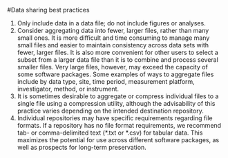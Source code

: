 #Data sharing best practices

1. Only include data in a data file; do not include figures or analyses.
2. Consider aggregating data into fewer, larger files, rather than many small ones. It is more difficult and time consuming to manage many small files and easier to maintain consistency across data sets with fewer, larger files. It is also more convenient for other users to select a subset from a larger data file than it is to combine and process several smaller files. Very large files, however, may exceed the capacity of some software packages. Some examples of ways to aggregate files include by data type, site, time period, measurement platform, investigator, method, or instrument.
3. It is sometimes desirable to aggregate or compress individual files to a single file using a compression utility, although the advisability of this practice varies depending on the intended destination repository.
4. Individual repositories may have specific requirements regarding file formats. If a repository has no file format requirements, we recommend tab- or comma-delimited text (*.txt or *.csv) for tabular data. This maximizes the potential for use across different software packages, as well as prospects for long-term preservation.
